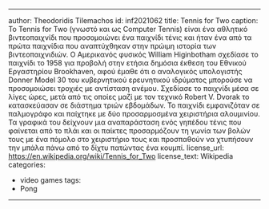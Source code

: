 ---
author: Theodoridis Tilemachos
id: inf2021062
title: Tennis for Two
caption: Το Tennis for Two (γνωστό και ως Computer Tennis) είναι ένα αθλητικό βιντεοπαιχνίδι που προσομοιώνει ένα παιχνίδι τένις και ήταν ένα από τα πρώτα παιχνίδια που αναπτύχθηκαν στην πρώιμη ιστορία των βιντεοπαιχνιδιών. Ο Αμερικανός φυσικός William Higinbotham σχεδίασε το παιχνίδι το 1958 για προβολή στην ετήσια δημόσια έκθεση του Εθνικού Εργαστηρίου Brookhaven, αφού έμαθε ότι ο αναλογικός υπολογιστής Donner Model 30 του κυβερνητικού ερευνητικού ιδρύματος μπορούσε να προσομοιώσει τροχιές με αντίσταση ανέμου. Σχεδίασε το παιχνίδι μέσα σε λίγες ώρες, μετά από τις οποίες μαζί με τον τεχνικό Robert V. Dvorak το κατασκεύασαν σε διάστημα τριών εβδομάδων. Το παιχνίδι εμφανιζόταν σε παλμογράφο και παίχτηκε με δύο προσαρμοσμένα χειριστήρια αλουμινίου. Τα γραφικά του δείχνουν μια αναπαράσταση ενός γηπέδου τένις που φαίνεται από το πλάι και οι παίκτες προσαρμόζουν τη γωνία των βολών τους με ένα πόμολο στο χειριστήριο τους και προσπαθούν να χτυπήσουν την μπάλα πάνω από το δίχτυ πατώντας ένα κουμπί.
license_url: https://en.wikipedia.org/wiki/Tennis_for_Two
license_text: Wikipedia
categories:
  - video games
tags:
  - Pong
 ---